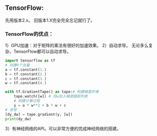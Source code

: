 ## TensorFlow:

先用版本2.x。
旧版本1.X完全完全忘记就行了。

### TensorFlow的优点：

1）GPU加速：对于矩阵的乘法有很好的加速效果。
2）自动求导。
	无论多么复杂，TensorFlow都可以自动求导。

```python
import tensorflow as tf 
# 创建4个张量
a = tf.constant(1.)
b = tf.constant(2.)
c = tf.constant(3.)
w = tf.constant(4.)

with tf.GradientTape() as tape:# 构建梯度环境
	tape.watch([w]) # 将w加入梯度跟踪列表
	# 构建计算过程
	y = a * w**2 + b * w + c
# 求导
[dy_dw] = tape.gradient(y, [w])
print(dy_dw)
```

3）有神经网络的API。可以非常方便的完成神经网络的搭建。

